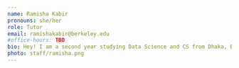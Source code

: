 ```yaml
---
name: Ramisha Kabir
pronouns: she/her
role: Tutor
email: ramishakabir@berkeley.edu
#office-hours: TBD
bio: Hey! I am a second year studying Data Science and CS from Dhaka, Bangladesh and Assam. India. I love exploring new places, taking photos, hiking, reading, eating and watching fun shows and movies.
photo: staff/ramisha.png
---
```

